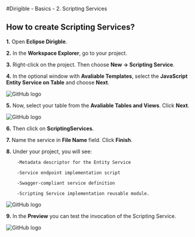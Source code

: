 #Dirigible - Basics - 2. Scripting Services

## How to create Scripting Services?

**1.** Open **Eclipse Dirigble**.

**2.** In the **Workspace Explorer**, go to your project.

**3.** Right-click on the project. Then choose **New -> Scripting Service**.

**4.** In the optional window with **Avaliable Templates**, select the **JavaScript Entity Service on Table** and choose **Next**.

![GitHub logo](https://github.com/dirigiblelabs/curriculum/blob/master/IvelinaKahchieva/Documentation/Snipping/ScriptingService%20Aviable%20Templates.PNG)

**5.** Now, select your table from the **Avaliable Tables and Views**. Click **Next**.

![GitHub logo](https://github.com/dirigiblelabs/curriculum/blob/master/IvelinaKahchieva/Documentation/Snipping/ScriptingService%20Selection%20Table.PNG)

**6.** Then click on **ScriptingServices**.

**7.** Name the service in **File Name** field. Click **Finish**.

**8.** Under your project, you will see:

        -Metadata descriptor for the Entity Service
       
        -Service endpoint implementation script
       
        -Swagger-compliant service definition
       
        -Scripting Service implementation reusable module.
  
![GitHub logo](https://github.com/dirigiblelabs/curriculum/blob/master/IvelinaKahchieva/Documentation/Snipping/ScriptingService%20on%20project.PNG)

**9.** In the **Preview** you can test the invocation of the Scripting Service.

![GitHub logo](https://github.com/dirigiblelabs/curriculum/blob/master/IvelinaKahchieva/Documentation/Snipping/ScriptingService%20PReview%20tab.PNG)
 
